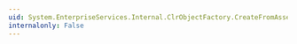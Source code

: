 ```yaml
---
uid: System.EnterpriseServices.Internal.ClrObjectFactory.CreateFromAssembly(System.String,System.String,System.String)
internalonly: False
---
```

